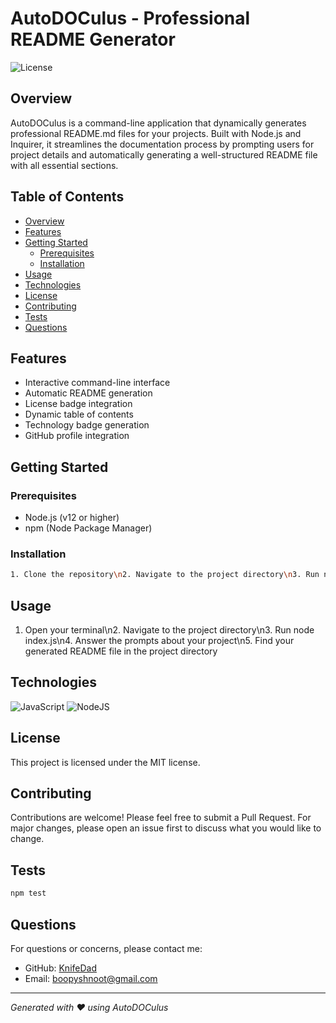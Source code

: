 # AutoDOCulus - Professional README Generator

![License](https://img.shields.io/badge/license-MIT-blue.svg)

## Overview
AutoDOCulus is a command-line application that dynamically generates professional README.md files for your projects. Built with Node.js and Inquirer, it streamlines the documentation process by prompting users for project details and automatically generating a well-structured README file with all essential sections.

## Table of Contents
- [Overview](#overview)
- [Features](#features)
- [Getting Started](#getting-started)
  - [Prerequisites](#prerequisites)
  - [Installation](#installation)
- [Usage](#usage)
- [Technologies](#technologies)
- [License](#license)
- [Contributing](#contributing)
- [Tests](#tests)
- [Questions](#questions)

## Features
- Interactive command-line interface
- Automatic README generation
- License badge integration
- Dynamic table of contents
- Technology badge generation
- GitHub profile integration

## Getting Started

### Prerequisites
- Node.js (v12 or higher)
- npm (Node Package Manager)

### Installation
```bash
1. Clone the repository\n2. Navigate to the project directory\n3. Run npm install to install dependencies\n4. Run node index.js to start the application
```

## Usage
1. Open your terminal\n2. Navigate to the project directory\n3. Run node index.js\n4. Answer the prompts about your project\n5. Find your generated README file in the project directory



## Technologies
![JavaScript](https://img.shields.io/badge/javascript-%23323330.svg?style=for-the-badge&logo=javascript&logoColor=%23F7DF1E)
![NodeJS](https://img.shields.io/badge/node.js-6DA55F?style=for-the-badge&logo=node.js&logoColor=white)

## License
This project is licensed under the MIT license.

## Contributing
Contributions are welcome! Please feel free to submit a Pull Request. For major changes, please open an issue first to discuss what you would like to change.

## Tests
```bash
npm test
```

## Questions
For questions or concerns, please contact me:
- GitHub: [KnifeDad](https://github.com/KnifeDad)
- Email: boopyshnoot@gmail.com

---
*Generated with ❤️ using AutoDOCulus*
